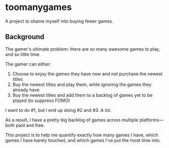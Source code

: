 # toomanygames
A project to shame myself into buying fewer games.


## Background
The gamer's ultimate problem: there are so many awesome games to play, and so little time.

The gamer can either:
1. Choose to enjoy the games they have now and not purchase the newest titles
2. Buy the newest titles and play them, while ignoring the games they already have
3. Buy the newest titles and add them to a backlog of games yet to be played (to suppress FOMO)

I want to do #1, but I end up doing #2 and #3. A lot.

As a result, I have a pretty big backlog of games across multiple platforms—both paid and free.

This project is to help me quantify exactly how many games I have, which games I have barely touched, and which games I've put the most time into.
